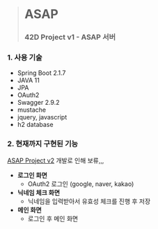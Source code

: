 > # ASAP
> ### 42D Project v1 - ASAP 서버

### 1. 사용 기술
  * Spring Boot 2.1.7
  * JAVA 11
  * JPA
  * OAuth2
  * Swagger 2.9.2
  * mustache
  * jquery, javascript
  * h2 database

### 2. 현재까지 구현된 기능
[ASAP Project v2](https://github.com/hyot88/ASAP-api) 개발로 인해 보류,,,
* **로그인 화면**
    * OAuth2 로그인 (google, naver, kakao)
* **닉네임 체크 화면**
    * 닉네임을 입력받아서 유효성 체크를 진행 후 저장
* **메인 화면**
    * 로그인 후 메인 화면
